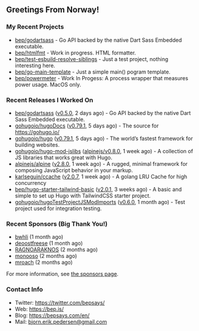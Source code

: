 ## Greetings From Norway!

### My Recent Projects

- [bep/godartsass](https://github.com/bep/godartsass) - Go API backed by the native Dart Sass Embedded executable.
- [bep/htmlfmt](https://github.com/bep/htmlfmt) - Work in progress. HTML formatter.
- [bep/test-esbuild-resolve-siblings](https://github.com/bep/test-esbuild-resolve-siblings) - Just a test project, nothing interesting here.
- [bep/go-main-template](https://github.com/bep/go-main-template) - Just a simple main() pogram template.
- [bep/powermeter](https://github.com/bep/powermeter) - Work In Progess: A process wrapper that measures power usage. MacOS only.

### Recent Releases I Worked On
- [bep/godartsass](https://github.com/bep/godartsass) ([v0.5.0](https://github.com/bep/godartsass/releases/tag/v0.5.0), 2 days ago) - Go API backed by the native Dart Sass Embedded executable.
- [gohugoio/hugoDocs](https://github.com/gohugoio/hugoDocs) ([v0.79.1](https://github.com/gohugoio/hugoDocs/releases/tag/v0.79.1), 5 days ago) - The source for https://gohugo.io/
- [gohugoio/hugo](https://github.com/gohugoio/hugo) ([v0.79.1](https://github.com/gohugoio/hugo/releases/tag/v0.79.1), 5 days ago) - The world’s fastest framework for building websites.
- [gohugoio/hugo-mod-jslibs](https://github.com/gohugoio/hugo-mod-jslibs) ([alpinejs/v0.8.0](https://github.com/gohugoio/hugo-mod-jslibs/releases/tag/alpinejs%2Fv0.8.0), 1 week ago) - A collection of JS libraries that works great with Hugo.
- [alpinejs/alpine](https://github.com/alpinejs/alpine) ([v2.8.0](https://github.com/alpinejs/alpine/releases/tag/v2.8.0), 1 week ago) - A rugged, minimal framework for composing JavaScript behavior in your markup.
- [karlseguin/ccache](https://github.com/karlseguin/ccache) ([v2.0.7](https://github.com/karlseguin/ccache/releases/tag/v2.0.7), 1 week ago) - A golang LRU Cache for high concurrency
- [bep/hugo-starter-tailwind-basic](https://github.com/bep/hugo-starter-tailwind-basic) ([v2.0.1](https://github.com/bep/hugo-starter-tailwind-basic/releases/tag/v2.0.1), 3 weeks ago) - A basic and simple to set up Hugo with TailwindCSS starter project.
- [gohugoio/hugoTestProjectJSModImports](https://github.com/gohugoio/hugoTestProjectJSModImports) ([v0.6.0](https://github.com/gohugoio/hugoTestProjectJSModImports/releases/tag/v0.6.0), 1 month ago) - Test project used for integration testing.


### Recent Sponsors (Big Thank You!)

- [bwhli](https://github.com/bwhli) (1 month ago)
- [deoostfreese](https://github.com/deoostfreese) (1 month ago)
- [RAGNOARAKNOS](https://github.com/RAGNOARAKNOS) (2 months ago)
- [monooso](https://github.com/monooso) (2 months ago)
- [mroach](https://github.com/mroach) (2 months ago)

For more information, see [the sponsors page](https://github.com/sponsors/bep/).

### Contact Info
- Twitter: https://twitter.com/bepsays/
- Web: https://bep.is/
- Blog: https://bepsays.com/en/
- Mail: bjorn.erik.pedersen@gmail.com

